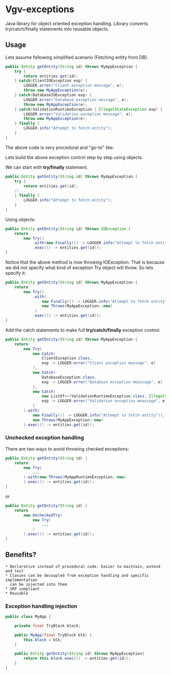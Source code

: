 # Vgv-exceptions
Java library for object oriented exception handling.
Library converts try/catch/finally statements into reusable objects.

## Usage
Lets assume following simplified scenario (Fetching entity from DB).
```java
public Entity getEntity(String id) throws MyAppException {
    try {
        return entities.get(id);
    } catch(ClientIOException exp) {
        LOGGER.error("Client exception message", e);
        throw new MyAppException(e);
    } catch(DatabaseIOException exp) {
        LOGGER.error("Database exception message", e);
        throw new MyAppException(e);
    } catch(ValidationRuntimeException | IllegalStateException exp) {
        LOGGER.error("Validation exception message", e);
        throw new MyAppException(e);
    } finally {
        LOGGER.info("Attempt to fetch entity");
    }
}
```
The above code is very procedural and "go-to" like.

Lets build the above exception control step by step using objects.

We can start with **try/finally** statement.
```java
public Entity getEntity(String id) throws MyAppException {
    try {
        return entities.get(id);
    //...
    } finally {
        LOGGER.info("Attempt to fetch entity");
    }
}
```
Using objects:
```java
public Entity getEntity(String id) throws IOException {
    return
        new Try()
            .with(new Finally(() -> LOGGER.info("Attempt to fetch entity")))
            .exec(() -> entities.get(id));
}
```
Notice that the above method is now throwing IOException. That is because we did not
specify what kind of exception Try object will throw.
So lets specify it:
```java
public Entity getEntity(String id) throws MyAppException {
    return
        new Try()
            .with(
                new Finally(() -> LOGGER.info("Attempt to fetch entity")),
                new Throws(MyAppException::new)
             )
            .exec(() -> entities.get(id));
}
```
Add the catch statements to make full **try/catch/finally** exception control:
```java
public Entity getEntity(String id) throws MyAppException {
    return
        new Try(
            new Catch(
                ClientException.class,
                exp -> LOGGER.error("Client exception message", e)
            ),
            new Catch(
                DatabaseException.class,
                exp -> LOGGER.error("Database exception meassage", e)
            ),
            new Catch(
                new ListOf<>(ValidationRuntimeException.class, IllegalStateException.class),
                exp -> LOGGER.error("Validation exception meassage", e)
            )
        ).with(
            new Finally(() -> LOGGER.info("Attempt to fetch entity")),
            new Throws(MyAppException::new)
        ).exec(() -> entities.get(id));
```

### Unchecked exception handling
There are two ways to avoid throwing checked exceptions:
```java
public Entity getEntity(String id) {
    return
        new Try(
            ...
        ).with(new Throws(MyAppRuntimeException::new)
        ).exec(() -> entities.get(id));
}
```
or
```java
public Entity getEntity(String id) {
    return
        new UncheckedTry(
            new Try(
                ...
            )
        ).exec(() -> entities.get(id));
}
```
## Benefits?
    * Declarative instead of procedural code. Easier to maintain, extend and test
    * Classes can be decoupled from exception handling and specific implementation
      can be injected into them
    * SRP compliant
    * Reusable
### Exception handling injection
```java
public class MyApp {

    private final TryBlock block;

    public MyApp(final TryBlock blk) {
        this.block = blk;
    }

    public Entity getEntity(String id) throws MyAppException{
        return this.block.exec(() -> entities.get(id));
    }
}
```


